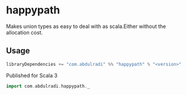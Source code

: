 # happypath

Makes union types as easy to deal with as scala.Either without the allocation cost.

## Usage

```sbt
libraryDependencies += "com.abdulradi" %% "happypath" % "<version>"
```

Published for Scala 3

```scala
import com.abdulradi.happypath._
```
